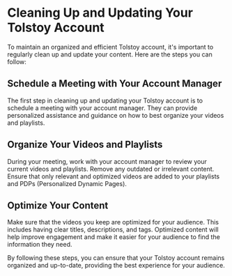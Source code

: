 # Cleaning Up and Updating Your Tolstoy Account

To maintain an organized and efficient Tolstoy account, it's important to regularly clean up and update your content. Here are the steps you can follow:

## Schedule a Meeting with Your Account Manager

The first step in cleaning up and updating your Tolstoy account is to schedule a meeting with your account manager. They can provide personalized assistance and guidance on how to best organize your videos and playlists.

## Organize Your Videos and Playlists

During your meeting, work with your account manager to review your current videos and playlists. Remove any outdated or irrelevant content. Ensure that only relevant and optimized videos are added to your playlists and PDPs (Personalized Dynamic Pages).

## Optimize Your Content

Make sure that the videos you keep are optimized for your audience. This includes having clear titles, descriptions, and tags. Optimized content will help improve engagement and make it easier for your audience to find the information they need.

By following these steps, you can ensure that your Tolstoy account remains organized and up-to-date, providing the best experience for your audience.